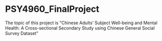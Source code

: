 # PSY4960_FinalProject
The topic of this project is "Chinese Adults’ Subject Well-being and Mental Health: A Cross-sectional Secondary Study using Chinese General Social Survey Dataset"
